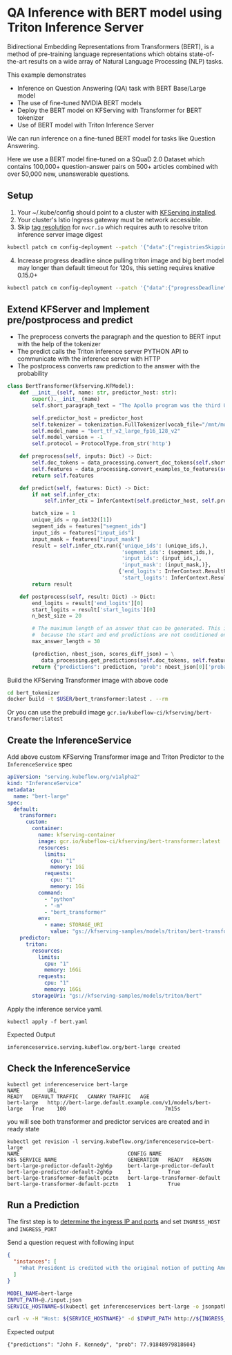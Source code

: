 
# QA Inference with BERT model using Triton Inference Server
Bidirectional Embedding Representations from Transformers (BERT), is a method of pre-training language representations which obtains state-of-the-art results on a wide array of Natural Language Processing (NLP) tasks.

This example demonstrates
- Inference on Question Answering (QA) task with BERT Base/Large model
- The use of fine-tuned NVIDIA BERT models
- Deploy the BERT model on KFServing with Transformer for BERT tokenizer
- Use of BERT model with Triton Inference Server

We can run inference on a fine-tuned BERT model for tasks like Question Answering.

Here we use a BERT model fine-tuned on a SQuaD 2.0 Dataset which contains 100,000+ question-answer pairs on 500+ articles combined with over 50,000 new, unanswerable questions.

## Setup
1. Your ~/.kube/config should point to a cluster with [KFServing installed](https://github.com/kubeflow/kfserving/#install-kfserving).
2. Your cluster's Istio Ingress gateway must be network accessible.
3. Skip [tag resolution](https://knative.dev/docs/serving/tag-resolution/) for `nvcr.io` which requires auth to resolve triton inference server image digest
```bash
kubectl patch cm config-deployment --patch '{"data":{"registriesSkippingTagResolving":"nvcr.io"}}' -n knative-serving
```
4. Increase progress deadline since pulling triton image and big bert model may longer than default timeout for 120s, this setting requires knative 0.15.0+
```bash
kubectl patch cm config-deployment --patch '{"data":{"progressDeadline": "600s"}}' -n knative-serving
```
## Extend KFServer and Implement pre/postprocess and predict

- The preprocess converts the paragraph and the question to BERT input with the help of the tokenizer
- The predict calls the Triton inference server PYTHON API to communicate with the inference server with HTTP
- The postprocess converts raw prediction to the answer with the probability
```python
class BertTransformer(kfserving.KFModel):
    def __init__(self, name: str, predictor_host: str):
        super().__init__(name)
        self.short_paragraph_text = "The Apollo program was the third United States human spaceflight program. First conceived as a three-man spacecraft to follow the one-man Project Mercury which put the first Americans in space, Apollo was dedicated to President John F. Kennedy's national goal of landing a man on the Moon. The first manned flight of Apollo was in 1968. Apollo ran from 1961 to 1972 followed by the Apollo-Soyuz Test Project a joint Earth orbit mission with the Soviet Union in 1975."

        self.predictor_host = predictor_host
        self.tokenizer = tokenization.FullTokenizer(vocab_file="/mnt/models/vocab.txt", do_lower_case=True)
        self.model_name = "bert_tf_v2_large_fp16_128_v2"
        self.model_version = -1
        self.protocol = ProtocolType.from_str('http')

    def preprocess(self, inputs: Dict) -> Dict:
        self.doc_tokens = data_processing.convert_doc_tokens(self.short_paragraph_text)
        self.features = data_processing.convert_examples_to_features(self.doc_tokens, inputs["instances"][0], self.tokenizer, 128, 128, 64)
        return self.features

    def predict(self, features: Dict) -> Dict:
        if not self.infer_ctx:
            self.infer_ctx = InferContext(self.predictor_host, self.protocol, self.model_name, self.model_version, http_headers='', verbose=True)

        batch_size = 1
        unique_ids = np.int32([1])
        segment_ids = features["segment_ids"]
        input_ids = features["input_ids"]
        input_mask = features["input_mask"]
        result = self.infer_ctx.run({'unique_ids': (unique_ids,),
                                     'segment_ids': (segment_ids,),
                                     'input_ids': (input_ids,),
                                     'input_mask': (input_mask,)},
                                    {'end_logits': InferContext.ResultFormat.RAW,
                                     'start_logits': InferContext.ResultFormat.RAW}, batch_size)
        return result

    def postprocess(self, result: Dict) -> Dict:
        end_logits = result['end_logits'][0]
        start_logits = result['start_logits'][0]
        n_best_size = 20

        # The maximum length of an answer that can be generated. This is needed
        #  because the start and end predictions are not conditioned on one another
        max_answer_length = 30

        (prediction, nbest_json, scores_diff_json) = \
           data_processing.get_predictions(self.doc_tokens, self.features, start_logits, end_logits, n_best_size, max_answer_length)
        return {"predictions": prediction, "prob": nbest_json[0]['probability'] * 100.0}
```

Build the KFServing Transformer image with above code
```bash
cd bert_tokenizer
docker build -t $USER/bert_transformer:latest . --rm
```
Or you can use the prebuild image `gcr.io/kubeflow-ci/kfserving/bert-transformer:latest`

## Create the InferenceService
Add above custom KFServing Transformer image and Triton Predictor to the `InferenceService` spec
```yaml
apiVersion: "serving.kubeflow.org/v1alpha2"
kind: "InferenceService"
metadata:
  name: "bert-large"
spec:
  default:
    transformer:
      custom:
        container:
          name: kfserving-container
          image: gcr.io/kubeflow-ci/kfserving/bert-transformer:latest
          resources:
            limits:
              cpu: "1"
              memory: 1Gi
            requests:
              cpu: "1"
              memory: 1Gi
          command:
            - "python"
            - "-m"
            - "bert_transformer"
          env:
            - name: STORAGE_URI
              value: "gs://kfserving-samples/models/triton/bert-transformer"
    predictor:
      triton:
        resources:
          limits:
            cpu: "1"
            memory: 16Gi
          requests:
            cpu: "1"
            memory: 16Gi
        storageUri: "gs://kfserving-samples/models/triton/bert"
```

Apply the inference service yaml.
```
kubectl apply -f bert.yaml 
```

Expected Output
```
inferenceservice.serving.kubeflow.org/bert-large created
```
## Check the InferenceService
```
kubectl get inferenceservice bert-large
NAME         URL                                                          READY   DEFAULT TRAFFIC   CANARY TRAFFIC   AGE
bert-large   http://bert-large.default.example.com/v1/models/bert-large   True    100                                7m15s
```
you will see both transformer and predictor services are created and in ready state
```
kubectl get revision -l serving.kubeflow.org/inferenceservice=bert-large
NAME                                   CONFIG NAME                      K8S SERVICE NAME                       GENERATION   READY   REASON
bert-large-predictor-default-2gh6p     bert-large-predictor-default     bert-large-predictor-default-2gh6p     1            True    
bert-large-transformer-default-pcztn   bert-large-transformer-default   bert-large-transformer-default-pcztn   1            True 
```
## Run a Prediction
The first step is to [determine the ingress IP and ports](../../../../README.md#determine-the-ingress-ip-and-ports) and set `INGRESS_HOST` and `INGRESS_PORT`

Send a question request with following input
```json
{
  "instances": [
    "What President is credited with the original notion of putting Americans in space?" 
  ]
}
```

```bash
MODEL_NAME=bert-large
INPUT_PATH=@./input.json
SERVICE_HOSTNAME=$(kubectl get inferenceservices bert-large -o jsonpath='{.status.url}' | cut -d "/" -f 3)

curl -v -H "Host: ${SERVICE_HOSTNAME}" -d $INPUT_PATH http://${INGRESS_HOST}:${INGRESS_PORT}/v1/models/$MODEL_NAME:predict
```

Expected output
```
{"predictions": "John F. Kennedy", "prob": 77.91848979818604}
```

